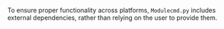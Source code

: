To ensure proper functionality across platforms, `Modulecmd.py` includes
external dependencies, rather than relying on the user to provide them.
